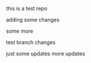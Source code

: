 this is a test repo

adding some changes

some more

test branch changes

just some updates
more updates

